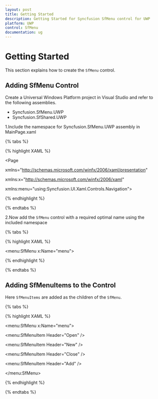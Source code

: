 ```yaml
---
layout: post
title: Getting Started
description: Getting Started for Syncfusion SfMenu control for UWP
platform: UWP
control: SfMenu
documentation: ug
--- 
```


# Getting Started

This section explains how to create the `SfMenu` control.

## Adding SfMenu Control

Create a Universal Windows Platform project in Visual Studio and refer to the following assemblies.

* Syncfusion.SfMenu.UWP
* Syncfusion.SfShared.UWP

1.Include the namespace for Syncfusion.SfMenu.UWP assembly in MainPage.xaml

{% tabs %}

{% highlight XAML %}

<Page

xmlns="http://schemas.microsoft.com/winfx/2006/xaml/presentation"

xmlns:x="http://schemas.microsoft.com/winfx/2006/xaml"

xmlns:menu="using:Syncfusion.UI.Xaml.Controls.Navigation">


{% endhighlight %}

{% endtabs %}

2.Now add the `SfMenu` control with a required optimal name using the included namespace

{% tabs %}

{% highlight XAML %}

<menu:SfMenu  x:Name="menu">


{% endhighlight %}

{% endtabs %}

## Adding SfMenuItems to the Control

Here `SfMenuItems` are added as the children of the `SfMenu`.

{% tabs %}

{% highlight XAML %}

<menu:SfMenu  x:Name="menu">

<menu:SfMenuItem  Header="Open" />

<menu:SfMenuItem  Header="New" />

<menu:SfMenuItem  Header="Close" />

<menu:SfMenuItem  Header="Add" />

</menu:SfMenu>

{% endhighlight %}

{% endtabs %}

